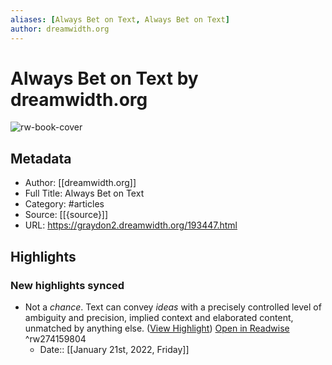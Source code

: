 ```yaml
---
aliases: [Always Bet on Text, Always Bet on Text]
author: dreamwidth.org
---
```

# Always Bet on Text by dreamwidth.org

![rw-book-cover](https://readwise-assets.s3.amazonaws.com/static/images/article0.00998d930354.png)

## Metadata
- Author: [[dreamwidth.org]]
- Full Title: Always Bet on Text
- Category: #articles
- Source: [[{source}]]
- URL: https://graydon2.dreamwidth.org/193447.html

## Highlights
### New highlights synced
- Not a *chance*. Text can convey *ideas* with a precisely controlled level of ambiguity and precision, implied context and elaborated content, unmatched by anything else. ([View Highlight](https://read.readwise.io/read/01fsyj6grnjjs5tpdkxyw5x0fm)) [Open in Readwise](https://readwise.io/open/274159804) ^rw274159804
    - Date:: [[January 21st, 2022, Friday]]
